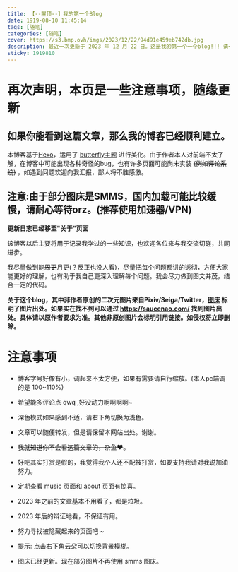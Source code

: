 ```yaml
---
title: 【--置顶--】我的第一个Blog 
date: 1919-08-10 11:45:14
tags: [随笔]
categories: [随笔]
cover: https://s3.bmp.ovh/imgs/2023/12/22/94d91e459eb742db.jpg
description: 最近一次更新于 2023 年 12 月 22 日。这是我的第一个一个blog!!! 请一定不要错过!(雾) 内含一些注意事项。
sticky: 1919810
---
```


# 再次声明，本页是一些注意事项，随缘更新

## 如果你能看到这篇文章，那么我的博客已经顺利建立。

本博客基于[Hexo](https://hexo.io/zh-cn/index.html)，运用了 [butterfly主题](https://butterfly.js.org/) 进行美化。由于作者本人对前端不太了解，在博客中可能出现各种奇怪的bug，也有许多页面可能尚未实装 ~~(例如评论系统)~~ ，如遇到问题欢迎向我汇报，鄙人将不胜感激。

## 注意:由于部分图床是SMMS，国内加载可能比较缓慢，请耐心等待orz。(推荐使用加速器/VPN)

**更新日志已经移至"关于"页面**

该博客以后主要将用于记录我学过的一些知识，也欢迎各位来与我交流切磋，共同进步。

我尽量做到能~~周更~~月更(？反正也没人看)，尽量把每个问题都讲的透彻，方便大家能更好的理解，也有助于我自己更深入理解每个问题。我会尽力做到图文并茂，结合一定的代码。

**关于这个blog，其中非作者原创的二次元图片来自Pixiv/Seiga/Twitter，[图床](https://darksharpness.github.io/photo/) 标明了图片出处。如果实在找不到可以通过 https://saucenao.com/  找到图片出处。具体请以原作者要求为准。其他非原创图片会标明引用链接。如侵权将立即删除。**

# 注意事项

- 博客字号好像有小，调起来不太方便，如果有需要请自行缩放。(本人pc端调的是 100~110%)

- 希望能多评论点 qwq ,好没动力啊啊啊啊~

- 深色模式如果感到不适，请右下角切换为浅色。

- 文章可以随便转发，但是请保留本网站出处。谢谢。

- ~~我就知道你不会看这篇文章的，杂鱼❤~~。

- 好吧其实打赏是假的，我觉得我个人还不配被打赏，如要支持我请对我说加油努力。

- 定期查看 music 页面和 about 页面有惊喜。

- 2023 年之前的文章基本不用看了，都是垃圾。

- 2023 年后的辩证地看，不保证有用。

- 努力寻找被隐藏起来的页面吧 ~

- 提示: 点击右下角云朵可以切换背景模糊。

- 图床已经更新。现在部分图片不再使用 smms 图床。
